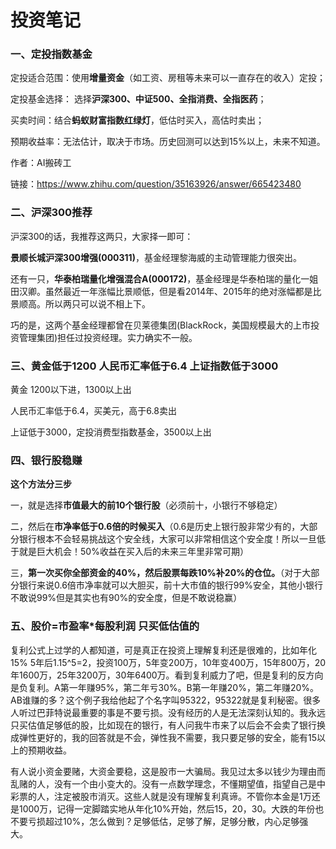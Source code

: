 # 投资笔记

### 一、定投指数基金

定投适合范围：使用**增量资金**（如工资、房租等未来可以一直存在的收入）定投；

定投基金选择： 选择**沪深300、中证500、全指消费、全指医药**；

买卖时间：结合**蚂蚁财富指数红绿灯**，低估时买入，高估时卖出；

预期收益率：无法估计，取决于市场。历史回测可以达到15%以上，未来不知道。

作者：AI搬砖工

链接：https://www.zhihu.com/question/35163926/answer/665423480

### 二、沪深300推荐

沪深300的话，我推荐这两只，大家择一即可：

**景顺长城沪深300增强(000311)**，基金经理黎海威的主动管理能力很突出。

还有一只，**华泰柏瑞量化增强混合A(000172)**，基金经理是华泰柏瑞的量化一姐田汉卿。虽然最近一年涨幅比景顺低，但是看2014年、2015年的绝对涨幅都是比景顺高。所以两只可以说不相上下。

巧的是，这两个基金经理都曾在贝莱德集团(BlackRock，美国规模最大的上市投资管理集团)担任过投资经理。实力确实不一般。

### 三、黄金低于1200 人民币汇率低于6.4 上证指数低于3000

黄金 1200以下进，1300以上出

人民币汇率低于6.4，买美元，高于6.8卖出

上证低于3000，定投消费型指数基金，3500以上出

### 四、银行股稳赚

**这个方法分三步**

一，就是选择**市值最大的前10个银行股**（必须前十，小银行不够稳定）

二，然后在**市净率低于0.6倍的时候买入**（0.6是历史上银行股非常少有的，大部分银行根本不会轻易挑战这个安全线，大家可以非常相信这个安全度！所以一旦低于就是巨大机会！50%收益在买入后的未来三年里非常可期）

三，**第一次买你全部资金的40%，然后股票每跌10%补20%的仓位。**（对于大部分银行来说0.6倍市净率就可以大胆买，前十大市值的银行99%安全，其他小银行不敢说99%但是其实也有90%的安全度，但是不敢说稳赢）



### 五、股价=市盈率*每股利润  只买低估值的

复利公式上过学的人都知道，可是真正在投资上理解复利还是很难的，比如年化15% 5年后1.15^5=2，投资100万，5年变200万，10年变400万，15年800万，20年1600万，25年3200万，30年6400万。看到复利威力了吧，但是复利的反方向是负复利。A第一年赚95%，第二年亏30%。B第一年赚20%，第二年赚20%。AB谁赚的多？这个例子我给他起了个名字叫95322，95322就是复利秘密。很多人听过巴菲特说最重要的事是不要亏损。没有经历的人是无法深刻认知的。我永远只买估值足够低的股，比如现在的银行，有人问我牛市来了以后会不会卖了银行换成弹性更好的，我的回答就是不会，弹性我不需要，我只要足够的安全，能有15以上的预期收益。

有人说小资金要赌，大资金要稳，这是股市一大骗局。我见过太多以钱少为理由而乱赌的人，没有一个由小变大的。没有一点数学理念，不懂期望值，指望自己是中彩票的人，注定被股市消灭。这些人就是没有理解复利真谛。不管你本金是1万还是1000万，记得一定脚踏实地从年化10%开始，然后15，20，30。大跌的年份也不要亏损超过10%，怎么做到？足够低估，足够了解，足够分散，内心足够强大。
